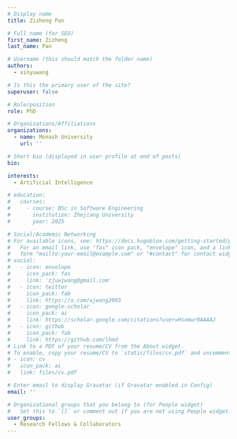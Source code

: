 ```yaml
---
# Display name
title: Zizheng Pan

# Full name (for SEO)
first_name: Zizheng
last_name: Pan

# Username (this should match the folder name)
authors:
  - xinyuwang

# Is this the primary user of the site?
superuser: false

# Role/position
role: PhD

# Organizations/Affiliations
organizations:
  - name: Monash University
    url: ''

# Short bio (displayed in user profile at end of posts)
bio: 

interests:
  - Artificial Intelligence

# education:
#   courses:
#     - course: BSc in Software Engineering
#       institution: Zhejiang University
#       year: 2025

# Social/Academic Networking
# For available icons, see: https://docs.hugoblox.com/getting-started/page-builder/#icons
#   For an email link, use "fas" icon pack, "envelope" icon, and a link in the
#   form "mailto:your-email@example.com" or "#contact" for contact widget.
# social:
#   - icon: envelope
#     icon_pack: fas
#     link: 'zjuwjwang@gmail.com'
#   - icon: twitter
#     icon_pack: fab
#     link: https://x.com/wjwang2003
#   - icon: google-scholar
#     icon_pack: ai
#     link: https://scholar.google.com/citations?user=Hsxmwr0AAAAJ
#   - icon: github
#     icon_pack: fab
#     link: https://github.com/lhmd
# Link to a PDF of your resume/CV from the About widget.
# To enable, copy your resume/CV to `static/files/cv.pdf` and uncomment the lines below.
# - icon: cv
#   icon_pack: ai
#   link: files/cv.pdf

# Enter email to display Gravatar (if Gravatar enabled in Config)
email: ''

# Organizational groups that you belong to (for People widget)
#   Set this to `[]` or comment out if you are not using People widget.
user_groups:
  - Research Fellows & Collaborators
---
```

